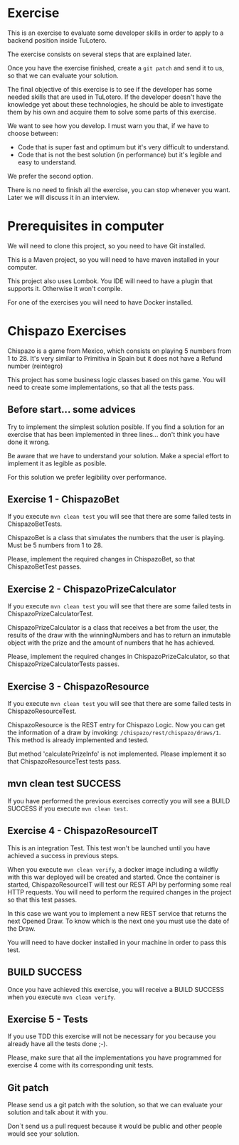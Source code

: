 # Exercise

This is an exercise to evaluate some developer skills in order to apply to a backend position inside TuLotero.
 
The exercise consists on several steps that are explained later.
    
Once you have the exercise finished, create a `git patch` and send it to us, so that we can evaluate your solution.

The final objective of this exercise is to see if the developer has some needed skills that are used in TuLotero.
If the developer doesn't have the knowledge yet about these technologies, he should be able to investigate them
by his own and acquire them to solve some parts of this exercise.

We want to see how you develop. I must warn you that, if we have to choose between:

- Code that is super fast and optimum but it's very difficult to understand.
- Code that is not the best solution (in performance) but it's legible and easy to understand.
 
We prefer the second option.

There is no need to finish all the exercise, you can stop whenever you want. Later we will discuss it in an interview.

# Prerequisites in computer

We will need to clone this project, so you need to have Git installed.

This is a Maven project, so you will need to have maven installed in your computer.

This project also uses Lombok. You IDE will need to have a plugin that supports it. Otherwise it won't compile.

For one of the exercises you will need to have Docker installed.

# Chispazo Exercises

Chispazo is a game from Mexico, which consists on playing 5 numbers from 1 to 28. It's very similar to Primitiva in Spain
 but it does not have a Refund number (reintegro)

This project has some business logic classes based on this game. You will need to create some implementations, so that 
all the tests pass.

## Before start... some advices

Try to implement the simplest solution posible. If you find a solution for an exercise that has been implemented in three lines... 
don't think you have done it wrong.

Be aware that we have to understand your solution. Make a special effort to implement it as legible as posible.

For this solution we prefer legibility over performance.

## Exercise 1 - ChispazoBet

If you execute `mvn clean test` you will see that there are some failed tests in ChispazoBetTests.

ChispazoBet is a class that simulates the numbers that the user is playing. Must be 5 numbers from 1 to 28.

Please, implement the required changes in ChispazoBet, so that ChispazoBetTest passes.

## Exercise 2 - ChispazoPrizeCalculator

If you execute `mvn clean test` you will see that there are some failed tests in ChispazoPrizeCalculatorTest.

ChispazoPrizeCalculator is a class that receives a bet from the user, the results of the draw with the winningNumbers
and has to return an inmutable object with the prize and the amount of numbers that he has achieved.

Please, implement the required changes in ChispazoPrizeCalculator, so that ChispazoPrizeCalculatorTests passes. 

## Exercise 3 - ChispazoResource

If you execute `mvn clean test` you will see that there are some failed tests in ChispazoResourceTest.

ChispazoResource is the REST entry for Chispazo Logic. Now you can get the information of a draw by invoking: 
`/chispazo/rest/chispazo/draws/1`. This method is already implemented and tested.

But method 'calculatePrizeInfo' is not implemented. Please implement it so that ChispazoResourceTest tests pass.

## mvn clean test SUCCESS

If you have performed the previous exercises correctly you will see a BUILD SUCCESS if you execute `mvn clean test`.

## Exercise 4 - ChispazoResourceIT

This is an integration Test. This test won't be launched until you have achieved a success in previous steps. 

When you execute `mvn clean verify`, a docker image including a wildfly with this war
deployed will be created and started. Once the container is started, ChispazoResourceIT will test our REST API by
performing some real HTTP requests. You will need to perform the required changes in the project so that this test
passes.

In this case we want you to implement a new REST service that returns the next Opened Draw. To know which is the next
one you must use the date of the Draw.

You will need to have docker installed in your machine in order to pass this test.

## BUILD SUCCESS

Once you have achieved this exercise, you will receive a BUILD SUCCESS when you execute `mvn clean verify`.

## Exercise 5 - Tests

If you use TDD this exercise will not be necessary for you because you already have all the tests done ;-).

Please, make sure that all the implementations you have programmed for exercise 4 come with its corresponding unit tests.

## Git patch

Please send us a git patch with the solution, so that we can evaluate your solution and talk about it with you.

Don´t send us a pull request because it would be public and other people would see your solution.

